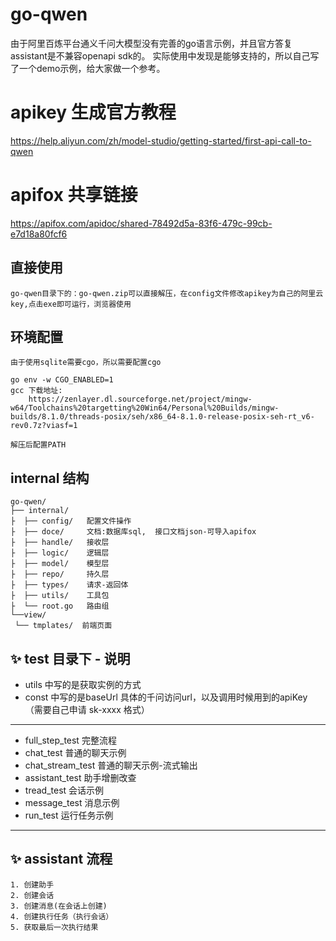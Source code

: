 # go-qwen

由于阿里百炼平台通义千问大模型没有完善的go语言示例，并且官方答复assistant是不兼容openapi sdk的。
实际使用中发现是能够支持的，所以自己写了一个demo示例，给大家做一个参考。

# apikey 生成官方教程
https://help.aliyun.com/zh/model-studio/getting-started/first-api-call-to-qwen
# apifox 共享链接
https://apifox.com/apidoc/shared-78492d5a-83f6-479c-99cb-e7d18a80fcf6
## 直接使用
```
go-qwen目录下的：go-qwen.zip可以直接解压，在config文件修改apikey为自己的阿里云key,点击exe即可运行，浏览器使用
```

## 环境配置
```
由于使用sqlite需要cgo，所以需要配置cgo

go env -w CGO_ENABLED=1
gcc 下载地址:
    https://zenlayer.dl.sourceforge.net/project/mingw-w64/Toolchains%20targetting%20Win64/Personal%20Builds/mingw-builds/8.1.0/threads-posix/seh/x86_64-8.1.0-release-posix-seh-rt_v6-rev0.7z?viasf=1

解压后配置PATH
```

## internal 结构
```
go-qwen/
├── internal/
├  ├── config/   配置文件操作
├  ├── doce/     文档:数据库sql,  接口文档json-可导入apifox
├  ├── handle/   接收层
├  ├── logic/    逻辑层
├  ├── model/    模型层
├  ├── repo/     持久层
├  ├── types/    请求-返回体
├  ├── utils/    工具包
├  └── root.go   路由组
└──view/
 └── tmplates/  前端页面
```


## ✨  test 目录下 - 说明
- utils 中写的是获取实例的方式
- const 中写的是baseUrl 具体的千问访问url，以及调用时候用到的apiKey （需要自己申请 sk-xxxx 格式）
- -----------------------------------------------------------------------------------------------------------------
- full_step_test 完整流程
- chat_test 普通的聊天示例
- chat_stream_test 普通的聊天示例-流式输出
- assistant_test 助手增删改查
- tread_test 会话示例
- message_test 消息示例
- run_test 运行任务示例
- -----------------------------------------------------------------------------------------------------------------
## ✨ assistant 流程
    1. 创建助手 
    2. 创建会话
    3. 创建消息(在会话上创建)
    4. 创建执行任务（执行会话）
    5. 获取最后一次执行结果
